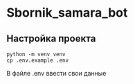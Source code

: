 # Sbornik_samara_bot

## Настройка проекта
```shell
python -m venv venv
cp .env.example .env
```
В файле .env ввести свои данные
